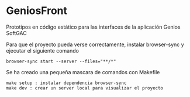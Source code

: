 # GeniosFront

Prototipos en código estático para las interfaces de la aplicación Genios SoftGAC

Para que el proyecto pueda verse correctamente, instalar browser-sync y ejecutar el
siguiente comando

    browser-sync start --server --files="**/*"

Se ha creado una pequeña mascara de comandos con Makefile

    make setup : instalar dependencia browser-sync
    make dev : crear un server local para visualizar el proyecto
